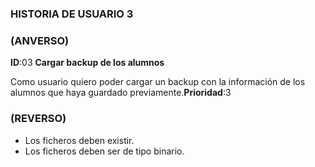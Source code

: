 ### HISTORIA DE USUARIO 3

### (ANVERSO)

**ID**:03 **Cargar backup de los alumnos**

>
Como usuario quiero poder cargar un backup con la información de los alumnos que haya guardado previamente.**Prioridad**:3

### (REVERSO)

>
* Los ficheros deben existir.
* Los ficheros deben ser de tipo binario.

